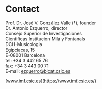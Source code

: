 # Contact

Prof. Dr. José V. González Valle (†), founder  
Dr. Antonio Ezquerro, director  
Consejo Superior de Investigaciones   
Cientificas Institucion Milá y Fontanals   
DCH-Musicologia  
Egipciacas, 15   
E-08001 Barcelona  
tel: +34 3 442 65 76  
fax: +34 3 443 00 71  
E-mail: [ezquerro@bicat.csic.es](mailto:ezquerro@bicat.csic.es)

[www.imf.csic.es](https://www.imf.csic.es/)